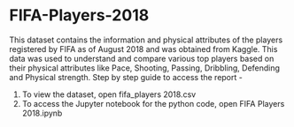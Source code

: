 # FIFA-Players-2018
This dataset contains the information and physical attributes of the players registered by FIFA as of August 2018 and was obtained from Kaggle. This data was used to understand and compare various top players based on their physical attributes like Pace, Shooting, Passing, Dribbling, Defending and Physical strength.
Step by step guide to access the report - 
1) To view the dataset, open fifa_players 2018.csv
2) To access the Jupyter notebook for the python code, open FIFA Players 2018.ipynb
